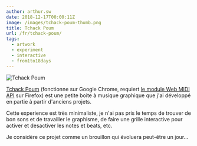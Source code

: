 ```yaml
---
author: arthur.sw
date: 2018-12-17T00:00:11Z
image: /images/tchack-poum-thumb.png
title: Tchack Poum
url: /fr/tchack-poum/
tags:
  - artwork
  - experiment
  - interactive
  - from1to18days
---
```


![Tchack Poum](/images/tchack-poum.png)

[Tchack Poum](https://arthursw.github.io/tchack-poum/) (fonctionne sur Google Chrome, requiert [le module Web MIDI API](https://addons.mozilla.org/en-US/firefox/addon/web-midi-api/) sur Firefox) est une petite boite à musique graphique que j'ai développé en partie à partir d'anciens projets.

Cette experience est très minimaliste, je n'ai pas pris le temps de trouver de bon sons et de travailler le graphisme, de faire une grille interactive pour activer et desactiver les notes et beats, etc.

Je considère ce projet comme un brouillon qui évoluera peut-être un jour...